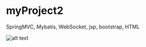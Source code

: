 # myProject2
SpringMVC, Mybatis, WebSocket, jsp, bootstrap, HTML

![alt text](http://cfile9.uf.tistory.com/image/9996214F5AB703E81E85F5)
